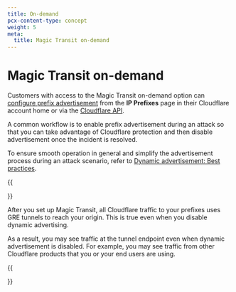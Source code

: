 ```yaml
---
title: On-demand
pcx-content-type: concept
weight: 5
meta:
  title: Magic Transit on-demand
---
```


# Magic Transit on-demand

Customers with access to the Magic Transit on-demand option can [configure prefix advertisement](/byoip/dynamic-advertisement/configure-dynamic-advertisement) from the **IP Prefixes** page in their Cloudflare account home or via the [Cloudflare API](https://api.cloudflare.com/#ip-address-management-dynamic-advertisement-properties).

A common workflow is to enable prefix advertisement during an attack so that you can take advantage of Cloudflare protection and then disable advertisement once the incident is resolved.

To ensure smooth operation in general and simplify the advertisement process during an attack scenario, refer to [Dynamic advertisement: Best practices](/byoip/dynamic-advertisement/best-practices).

{{<Aside type="note' header='Note">}}

After you set up Magic Transit, all Cloudflare traffic to your prefixes uses GRE tunnels to reach your origin. This is true even when you disable dynamic advertising.

As a result, you may see traffic at the tunnel endpoint even when dynamic advertisement is disabled. For example, you may see traffic from other Cloudflare products that you or your end users are using.

{{</Aside>}}
